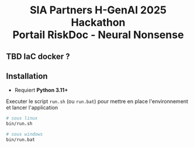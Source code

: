 <div align="center">
    <h1>
        SIA Partners H-GenAI 2025 Hackathon<br/>
        Portail RiskDoc - Neural Nonsense
    </h1>
</div>

## TBD IaC docker ?

## Installation

- Requiert **Python 3.11+**

Executer le script `run.sh` (ou `run.bat`) pour mettre en place l'environnement et lancer l'application

```bash
# sous linux
bin/run.sh

# sous windows
bin/run.bat
```


